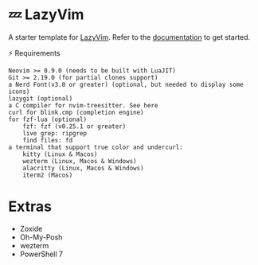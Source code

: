 # 💤 LazyVim

A starter template for [LazyVim](https://github.com/LazyVim/LazyVim).
Refer to the [documentation](https://lazyvim.github.io/installation) to get started.

⚡️ Requirements

    Neovim >= 0.9.0 (needs to be built with LuaJIT)
    Git >= 2.19.0 (for partial clones support)
    a Nerd Font(v3.0 or greater) (optional, but needed to display some icons)
    lazygit (optional)
    a C compiler for nvim-treesitter. See here
    curl for blink.cmp (completion engine)
    for fzf-lua (optional)
        fzf: fzf (v0.25.1 or greater)
        live grep: ripgrep
        find files: fd
    a terminal that support true color and undercurl:
        kitty (Linux & Macos)
        wezterm (Linux, Macos & Windows)
        alacritty (Linux, Macos & Windows)
        iterm2 (Macos)

# Extras

- Zoxide
- Oh-My-Posh
- wezterm
- PowerShell 7

